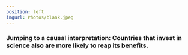 ```yaml
---
position: left
imgurl: Photos/blank.jpeg
---
```

  
### Jumping to a causal interpretation: Countries that invest in science also are more likely to reap its benefits. 